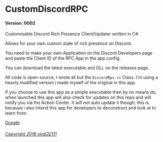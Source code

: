 # CustomDiscordRPC
#### Version: 0002

Customisable Discord Rich Presence Client/Updater written in C#.

Allows for your own custom state of rich presence on Discord.

You need to make your own Application on the Discord Developers page and paste the Client ID of the RPC App in the app config.

You can download the latest executable and DLL on the releases page.

All code is open-source, I wrote all but the `DiscordRpc.cs` Class. I'm using a heavly modified version i made myself of the original in this app.

If you choose to use this app as a simple executable then by no means do, when launched this app will also check for updates on this repo and will notify you via the Action Center. It will not auto update it though, this is because i also intend this app for developers to deconstruct and look at to learn from.

[Donate](https://viral32111.com/donate)

###### [Copyright 2018 viral32111](LICENCE.txt)